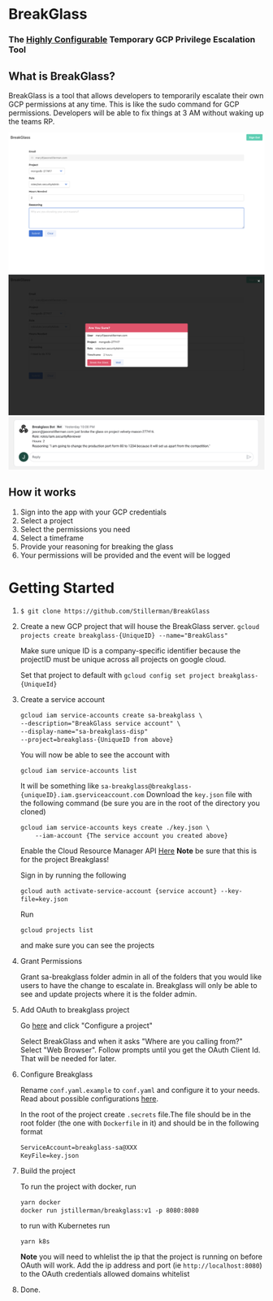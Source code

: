 # BreakGlass

### The [Highly Configurable](./CONFIGURE.md) Temporary GCP Privilege Escalation Tool

## What is BreakGlass?

BreakGlass is a tool that allows developers to temporarily escalate their own GCP permissions at any time. This is like the sudo command for GCP permissions. Developers will be able to fix things at 3 AM without waking up the teams RP.

![UI](./assets/UI.png)
![UI2](./assets/UI2.png)
![Bot](./assets/bot.png)

## How it works

1. Sign into the app with your GCP credentials
2. Select a project
3. Select the permissions you need
4. Select a timeframe
5. Provide your reasoning for breaking the glass
6. Your permissions will be provided and the event will be logged

# Getting Started

1. `$ git clone https://github.com/Stillerman/BreakGlass`
2. Create a new GCP project that will house the BreakGlass server.
   `gcloud projects create breakglass-{UniqueID} --name="BreakGlass"`

   Make sure unique ID is a company-specific identifier because the projectID must be unique across all projects on google cloud.

   Set that project to default with
   `gcloud config set project breakglass-{UniqueId}`

3. Create a service account

   ```shell
   gcloud iam service-accounts create sa-breakglass \
   --description="BreakGlass service account" \
   --display-name="sa-breakglass-disp"
   --project=breakglass-{UniqueID from above}
   ```

   You will now be able to see the account with

   ```
   gcloud iam service-accounts list
   ```

   It will be something like `sa-breakglass@breakglass-{uniqueID}.iam.gserviceaccount.com`
   Download the `key.json` file with the following command (be sure you are in the root of the directory you cloned)

   ```
   gcloud iam service-accounts keys create ./key.json \
       --iam-account {The service account you created above}
   ```

   Enable the Cloud Resource Manager API [Here](https://console.cloud.google.com/apis/library/cloudresourcemanager.googleapis.com)
   **Note** be sure that this is for the project Breakglass!

   Sign in by running the following

   ```
   gcloud auth activate-service-account {service account} --key-file=key.json
   ```

   Run

   ```
   gcloud projects list
   ```

   and make sure you can see the projects

4. Grant Permissions

   Grant sa-breakglass folder admin in all of the folders that you would like users to have the change to escalate in. Breakglass will only be able to see and update projects where it is the folder admin.

5. Add OAuth to breakglass project

   Go [here](https://developers.google.com/identity/sign-in/web/sign-in#before_you_begin) and click "Configure a project"

   Select BreakGlass and when it asks "Where are you calling from?" Select "Web Browser". Follow prompts until you get the OAuth Client Id. That will be needed for later.

6. Configure Breakglass

   Rename `conf.yaml.example` to `conf.yaml` and configure it to your needs. Read about possible configurations [here](./CONFIGURE.md).

   In the root of the project create `.secrets` file.The file should be in the root folder (the one with `Dockerfile` in it) and should be in the following format

   ```
   ServiceAccount=breakglass-sa@XXX
   KeyFile=key.json
   ```

7. Build the project

   To run the project with docker, run

   ```
   yarn docker
   docker run jstillerman/breakglass:v1 -p 8080:8080
   ```

   to run with Kubernetes run

   ```
   yarn k8s
   ```

   **Note** you will need to whlelist the ip that the project is running on before OAuth will work. Add the ip address and port (ie `http://localhost:8080`) to the OAuth credentials allowed domains whitelist

8. Done.
